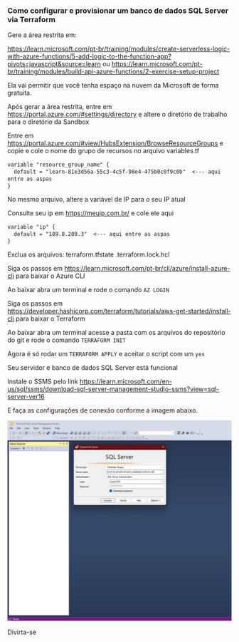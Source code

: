 ### Como configurar e provisionar um banco de dados SQL Server via Terraform

Gere a área restrita em: 

https://learn.microsoft.com/pt-br/training/modules/create-serverless-logic-with-azure-functions/5-add-logic-to-the-function-app?pivots=javascript&source=learn
ou
https://learn.microsoft.com/pt-br/training/modules/build-api-azure-functions/2-exercise-setup-project

Ela vai permitir que você tenha espaço na nuvem da Microsoft de forma gratuita.

Após gerar a área restrita, entre em https://portal.azure.com/#settings/directory e altere o diretório de trabalho para o diretório da Sandbox
 
Entre em https://portal.azure.com/#view/HubsExtension/BrowseResourceGroups e copie e cole o nome do grupo de recursos no arquivo variables.tf

```hcl
variable "resource_group_name" {
  default = "learn-81e3d56a-55c3-4c5f-98e4-475b0c0f9c0b"  <--- aqui entre as aspas
}
```

No mesmo arquivo, altere a variável de IP para o seu IP atual 

Consulte seu ip em https://meuip.com.br/ e cole ele aqui

```hcl
variable "ip" {
  default = "189.8.209.3"  <--- aqui entre as aspas
}
```

Exclua os arquivos:
terraform.tfstate
.terraform.lock.hcl

Siga os passos em https://learn.microsoft.com/pt-br/cli/azure/install-azure-cli para baixar o Azure CLI

Ao baixar abra um terminal e rode o comando `AZ LOGIN`
 
Siga os passos em https://developer.hashicorp.com/terraform/tutorials/aws-get-started/install-cli para baixar o Terraform

Ao baixar abra um terminal acesse a pasta com os arquivos do repositório do git e rode o comando `TERRAFORM INIT`

Agora é só rodar um `TERRAFORM APPLY` e aceitar o script com um `yes`

Seu servidor e banco de dados SQL Server está funcional

Instale o SSMS pelo link https://learn.microsoft.com/en-us/sql/ssms/download-sql-server-management-studio-ssms?view=sql-server-ver16

E faça as configurações de conexão conforme a imagem abaixo.

![alt text](https://github.com/Castrozan/SlqServerAzureTerraform/blob/master/img/MSSMS.png)

Divirta-se
